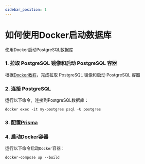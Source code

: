 ```yaml
---
sidebar_position: 1
---
```


# 如何使用Docker启动数据库
使用Docker启动PostgreSQL数据库

### 1. 拉取 PostgreSQL 镜像和启动 PostgreSQL 容器
根据[Docker教程](http://localhost:3000/full-stack-tutorial/docs/docker/install)，完成拉取 PostgreSQL 镜像和启动 PostgreSQL 容器
### 2. 连接 PostgreSQL
运行以下命令，连接到PostgreSQL数据库：
```
docker exec -it my-postgres psql -U postgres
```
### 3. 配置[Prisma](#22-配置env文件)
### 4. 启动Docker容器
运行以下命令启动`Docker`容器：
```
docker-compose up --build
```